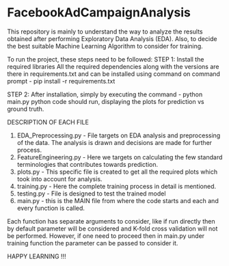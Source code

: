 # FacebookAdCampaignAnalysis
This repository is mainly to understand the way to analyze the results obtained after performing Exploratory Data Analysis (EDA). Also, to decide the best suitable Machine Learning Algorithm to consider for training.

To run the project, these steps need to be followed:
STEP 1: Install the required libraries
        All the required dependencies along with the versions are there in requirements.txt and can be installed using command on command prompt 
        - pip install -r requirements.txt 

STEP 2: After installation, simply by executing the command 
         - python main.py
        python code should run, displaying the plots for prediction vs ground truth. 
        
     
DESCRIPTION OF EACH FILE 
1. EDA_Preprocessing.py - File targets on EDA analysis and preprocessing of the data. The analysis is drawn and decisions are made for further process. 
2. FeatureEngineering.py - Here we targets on calculating the few standard terminologies that contributes towards prediction. 
3. plots.py - This specific file is created to get all the required plots which took into account for analysis.
4. training.py - Here the complete training process in detail is mentioned.
5. testing.py - File is designed to test the trained model 
6. main.py - this is the MAIN file from where the code starts and each and every function is called.



Each function has separate arguments to consider, like if run directly then by default parameter will be considered and K-fold cross validation will not be performed. However, if one need to proceed then in main.py under training function the parameter can be passed to consider it. 

HAPPY LEARNING !!!
